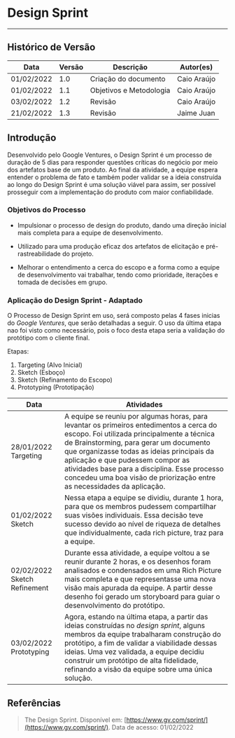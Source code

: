 # Design Sprint
---

## Histórico de Versão
| Data | Versão | Descrição | Autor(es) |
| -------- | -------- | -------- | ---|
| 01/02/2022     |  1.0  | Criação do documento  | Caio Araújo
| 01/02/2022    |  1.1    | Objetivos e Metodologia     |  Caio Araújo
| 03/02/2022    |  1.2    | Revisão  |  Caio Araújo
| 21/02/2022    |  1.3    | Revisão  |  Jaime Juan

## Introdução

Desenvolvido pelo Google Ventures, o Design Sprint é um processo de duração de 5 dias para responder questões críticas do negócio por meio dos artefatos base de um produto. Ao final da atividade, a equipe espera entender o problema de fato e também poder validar se a ideia construída ao longo do Design Sprint é uma solução viável para assim, ser possível prosseguir com a implementação do produto com maior confiabilidade.

### Objetivos do Processo

* Impulsionar o processo de design do produto, dando uma direção inicial mais completa para a equipe de desenvolvimento.

* Utilizado para uma produção eficaz dos artefatos de elicitação e pré-rastreabilidade do projeto.

* Melhorar o entendimento a cerca do escopo e a forma como a equipe de desenvolvimento vai trabalhar, tendo como prioridade, iterações e tomada de decisões em grupo. 

### Aplicação do Design Sprint - Adaptado
O Processo de Design Sprint em uso, será composto pelas 4 fases inicias do *Google Ventures*, que serão detalhadas a seguir. O uso da última etapa nao foi visto como necessário, pois o foco desta etapa seria a validação do protótipo com o cliente final.

Etapas:
1. Targeting (Alvo Inicial)
2. Sketch (Esboço)
3. Sketch (Refinamento do Escopo)
4. Prototyping (Prototipação)


| Data | Atividades | 
| -------- | -------- | 
| 28/01/2022 Targeting     | A equipe se reuniu por algumas horas, para levantar os primeiros entedimentos a cerca do escopo. Foi utilizada principalmente a técnica de Brainstorming, para gerar um documento que organizasse todas as ideias principais da aplicação e que pudessem compor as atividades base para a disciplina. Esse processo concedeu uma boa visão de priorização entre as necessidades da aplicação.| 
| 01/02/2022 Sketch     | Nessa etapa a equipe se dividiu, durante 1 hora, para que os membros pudessem compartilhar suas visões individuais.  Essa decisão teve sucesso devido ao nível de riqueza de detalhes que individualmente, cada rich picture, traz para a equipe.     | 
| 02/02/2022 Sketch Refinement     | Durante essa atividade, a equipe voltou a se reunir durante 2 horas, e os desenhos foram analisados e condensados em uma Rich Picture mais completa e que representasse uma nova visão mais apurada da equipe. A partir desse desenho foi gerado um storyboard para guiar o desenvolvimento do protótipo.     | 
| 03/02/2022 Prototyping     | Agora, estando na última etapa, a partir das ideias construídas no *design sprint*, alguns membros da equipe trabalharam construção do protótipo, a fim de validar a viabilidade dessas ideias. Uma vez validada, a equipe decidiu construir um protótipo de alta fidelidade, refinando a visão da equipe sobre uma única solução.     | 


## Referências
> The Design Sprint. Disponível em: [https://www.gv.com/sprint/](https://www.gv.com/sprint/). Data de acesso: 01/02/2022